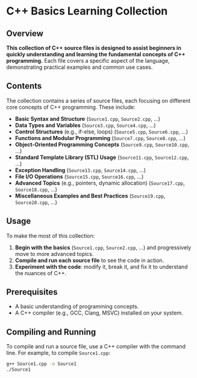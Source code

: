 # C++ Basics Learning Collection

## Overview
**This collection of C++ source files is designed to assist beginners in quickly understanding and learning the fundamental concepts of C++ programming.** Each file covers a specific aspect of the language, demonstrating practical examples and common use cases.

## Contents
The collection contains a series of source files, each focusing on different core concepts of C++ programming. These include:

- **Basic Syntax and Structure** (`Source1.cpp`, `Source2.cpp`, ...)
- **Data Types and Variables** (`Source3.cpp`, `Source4.cpp`, ...)
- **Control Structures** (e.g., if-else, loops) (`Source5.cpp`, `Source6.cpp`, ...)
- **Functions and Modular Programming** (`Source7.cpp`, `Source8.cpp`, ...)
- **Object-Oriented Programming Concepts** (`Source9.cpp`, `Source10.cpp`, ...)
- **Standard Template Library (STL) Usage** (`Source11.cpp`, `Source12.cpp`, ...)
- **Exception Handling** (`Source13.cpp`, `Source14.cpp`, ...)
- **File I/O Operations** (`Source15.cpp`, `Source16.cpp`, ...)
- **Advanced Topics** (e.g., pointers, dynamic allocation) (`Source17.cpp`, `Source18.cpp`, ...)
- **Miscellaneous Examples and Best Practices** (`Source19.cpp`, `Source20.cpp`, ...)

## Usage
To make the most of this collection:
1. **Begin with the basics** (`Source1.cpp`, `Source2.cpp`, ...) and progressively move to more advanced topics.
2. **Compile and run each source file** to see the code in action.
3. **Experiment with the code**: modify it, break it, and fix it to understand the nuances of C++.

## Prerequisites
- A basic understanding of programming concepts.
- A C++ compiler (e.g., GCC, Clang, MSVC) installed on your system.

## Compiling and Running
To compile and run a source file, use a C++ compiler with the command line. For example, to compile `Source1.cpp`:
```bash
g++ Source1.cpp -o Source1
./Source1
